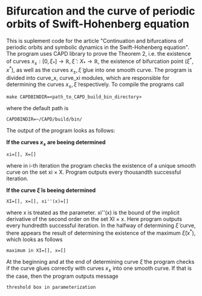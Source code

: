 # Bifurcation and the curve of periodic orbits of Swift-Hohenberg equation
This is suplement code for the article "Continuation and bifurcations of periodic orbits and symbolic dynamics in the Swift-Hohenberg equation". The program uses CAPD library to prove the Theorem 2, i.e. the existence of curves $x_{\pm}  :  \left [0,\xi_* \right ]   \rightarrow   \mathbb{R}, \tilde{\xi} : X_* \rightarrow \mathbb{R}$, the existence of bifurcation point $\left (\xi^* , x^* \right )$, as well as the curves $x_{\pm}, \tilde{\xi}$ glue into one smooth curve. The program is divided into curve_x, curve_xi modules, which are responsible for determining the curves $x_{\pm}, \tilde{\xi}$ respectively. To compile the programs call

```make CAPDBINDIR=<path_to_CAPD_build_bin_directory>```

where the default path is

```CAPDBINDIR=~/CAPD/build/bin/```

The output of the program looks as follows:

**If the curves $x_{\pm}$ are beeing determined**

```xi=[], X=[]```

where in i-th iteration the program checks the existence of a unique smooth curve on the set xi $\times$ X. Program outputs every thousandth successful iteration.

**If the curve $\tilde{\xi}$ is beeing determined**

```XI=[], x=[], xi''(x)=[]```

where x is treated as the parameter. xi''(x) is the bound of the implicit derivative of the second order on the set XI $\times$ x. Here program outputs every hundredth successful iteration. In the halfway of determining $\tilde{\xi}$ curve, there appears the result of determining the existence of the maximum $\tilde{\xi}( x^* )$, which looks as follows

```maximum in XI=[], x=[]```

At the beginning and at the end of determining curve $\tilde{\xi}$ the program checks if the curve glues correctly with curves $x_{\pm}$ into one smooth curve. If that is the case, then the program outputs message

```threshold box in parameterization```
